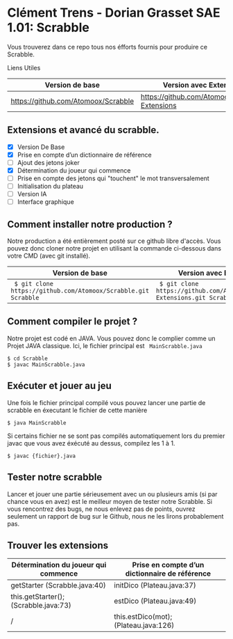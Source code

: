 # Clément Trens - Dorian Grasset SAE 1.01: Scrabble

Vous trouverez dans ce repo tous nos éfforts fournis pour produire ce Scrabble.

Liens Utiles

| Version de base | Version avec Extensions |
| ----------- | ----------- |
| https://github.com/Atomoox/Scrabble  | https://github.com/Atomoox/Scrabble-Extensions |

	

## Extensions et avancé du scrabble.

- [x] Version De Base 
- [X] Prise en compte d’un dictionnaire de référence
- [ ] Ajout des jetons joker
- [X] Détermination du joueur qui commence
- [ ] Prise en compte des jetons qui "touchent" le mot transversalement
- [ ] Initialisation du plateau
- [ ] Version IA
- [ ] Interface graphique

## Comment installer notre production ?
Notre production a été entièrement posté sur ce github libre d'accès. Vous pouvez donc cloner notre projet en utilisant la commande ci-dessous dans votre CMD (avec git installé).

| Version de base | Version avec Extensions |
| ----------- | ----------- |
| ``` $ git clone https://github.com/Atomoox/Scrabble.git Scrabble``` | ``` $ git clone https://github.com/Atomoox/Scrabble-Extensions.git Scrabble``` |


## Comment compiler le projet ?

Notre projet est codé en JAVA. Vous pouvez donc le complier comme un Projet JAVA classique. Ici, le fichier principal est ` MainScrabble.java`

    $ cd Scrabble
    $ javac MainScrabble.java

## Exécuter et jouer au jeu

Une fois le fichier principal compilé vous pouvez lancer une partie de scrabble en éxecutant le fichier de cette manière

    $ java MainScrabble

Si certains fichier ne se sont pas compilés automatiquement lors du premier javac que vous avez éxécuté au dessus, compilez les 1 à 1.

    $ javac {fichier}.java

## Tester notre scrabble

Lancer et jouer une partie sérieusement avec un ou plusieurs amis (si par chance vous en avez) est le meilleur moyen de tester notre Scrabble.
Si vous rencontrez des bugs, ne nous enlevez pas de points, ouvrez seulement un rapport de bug sur le Github, nous ne les lirons probablement pas.

## Trouver les extensions

| Détermination du joueur qui commence | Prise en compte d’un dictionnaire de référence |
| ----------- | ----------- |
| getStarter (Scrabble.java:40) | initDico (Plateau.java:37) |
| this.getStarter(); (Scrabble.java:73) | estDico (Plateau.java:49) |
| / | this.estDico(mot); (Plateau.java:126) |
